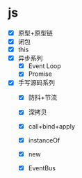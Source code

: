 # js

- [x] 原型+原型链
- [x] 闭包
- [x] this
- [x] 异步系列
  - [x] Event Loop
  - [x] Promise
- [x] 手写源码系列
  - [x] 防抖+节流
  - [x] 深拷贝
  - [x] call+bind+apply
  - [x] instanceOf
  - [x] new
  - [x] EventBus



